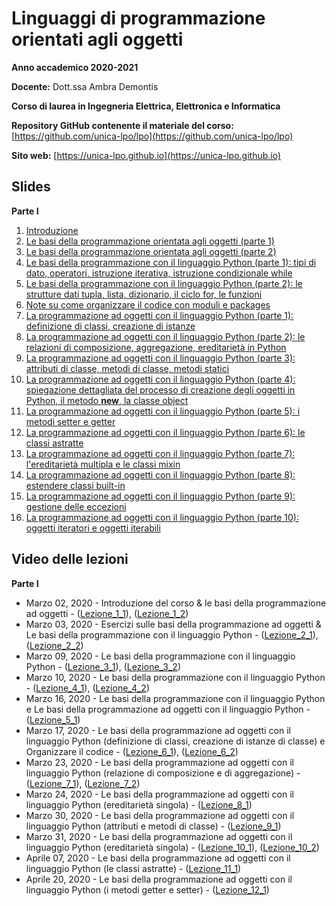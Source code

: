 # Linguaggi di programmazione orientati agli oggetti

**Anno accademico 2020-2021** 

**Docente:** Dott.ssa Ambra Demontis

**Corso di laurea in Ingegneria Elettrica, Elettronica e Informatica**

**Repository GitHub contenente il materiale del corso:** [https://github.com/unica-lpo/lpo](https://github.com/unica-lpo/lpo)

**Sito web:** [https://unica-lpo.github.io](https://unica-lpo.github.io)


## Slides
**Parte I**

1. [Introduzione](https://github.com/unica-lpo/lpo/blob/master/slides/LPO_0_intro_corso.pdf)
2. [Le basi della programmazione orientata agli oggetti (parte 1)](https://github.com/unica-lpo/lpo/blob/master/slides/LPO_1_basi_della_OOP.pdf)
3. [Le basi della programmazione orientata agli oggetti (parte 2)](https://github.com/unica-lpo/lpo/blob/master/slides/LPO_1_basi_della_OOP_parte_2.pdf)
4. [Le basi della programmazione con il linguaggio Python (parte 1): tipi di dato, operatori, istruzione iterativa, istruzione condizionale while](https://github.com/unica-lpo/lpo/blob/master/slides/LPO_2_basi_Python.pdf)
5. [Le basi della programmazione con il linguaggio Python (parte 2): le strutture dati tupla, lista, dizionario, il ciclo for, le funzioni](https://github.com/unica-lpo/lpo/blob/master/slides/LPO_2_basi_Python_parte_2.pdf)
6. [Note su come organizzare il codice con moduli e packages](https://github.com/unica-lpo/lpo/blob/master/slides/LPO_organizzare_il_codice.pdf)
7. [La programmazione ad oggetti con il linguaggio Python (parte 1): definizione di classi, creazione di istanze](https://github.com/unica-lpo/lpo/blob/master/slides/LPO_3_gli_oggetti_in_python_parte_1.pdf)
8. [La programmazione ad oggetti con il linguaggio Python (parte 2): le relazioni di composizione, aggregazione, ereditarietà in Python](https://github.com/unica-lpo/lpo/blob/master/slides/LPO_3_gli_oggetti_in_python_parte_2.pdf)
9. [La programmazione ad oggetti con il linguaggio Python (parte 3): attributi di classe, metodi di classe, metodi statici](https://github.com/unica-lpo/lpo/blob/master/slides/LPO_3_gli_oggetti_in_python_parte_3.pdf)
10. [La programmazione ad oggetti con il linguaggio Python (parte 4): spiegazione dettagliata del processo di creazione degli oggetti in Python, il metodo __new__, la classe object](https://github.com/unica-lpo/lpo/blob/master/slides/LPO_3_gli_oggetti_in_python_parte_4.pdf)
11. [La programmazione ad oggetti con il linguaggio Python (parte 5): i metodi setter e getter](https://github.com/unica-lpo/lpo/blob/master/slides/LPO_3_gli_oggetti_in_python_parte_5.pdf)
12. [La programmazione ad oggetti con il linguaggio Python (parte 6): le classi astratte](https://github.com/unica-lpo/lpo/blob/master/slides/LPO_3_gli_oggetti_in_python_parte_6.pdf)
13. [La programmazione ad oggetti con il linguaggio Python (parte 7): l'ereditarietà multipla e le classi mixin](https://github.com/unica-lpo/lpo/blob/master/slides/LPO_3_gli_oggetti_in_python_parte_7.pdf)
14. [La programmazione ad oggetti con il linguaggio Python (parte 8): estendere classi built-in](https://github.com/unica-lpo/lpo/blob/master/slides/LPO_3_gli_oggetti_in_python_parte_8.pdf)
15. [La programmazione ad oggetti con il linguaggio Python (parte 9): gestione delle eccezioni](https://github.com/unica-lpo/lpo/blob/master/slides/LPO_3_gli_oggetti_in_python_parte_9.pdf)
16. [La programmazione ad oggetti con il linguaggio Python (parte 10): oggetti iteratori e oggetti iterabili](https://github.com/unica-lpo/lpo/blob/master/slides/LPO_3_gli_oggetti_in_python_parte_10.pdf)


## Video delle lezioni
**Parte I**
- Marzo 02, 2020 - Introduzione del corso & le basi della programmazione ad oggetti - ([Lezione_1_1](https://web.microsoftstream.com/video/68a71e6a-b267-459b-8c8a-5c122e50492e)), ([Lezione_1_2](https://web.microsoftstream.com/video/90ee7023-cbfe-4acb-b892-136659ba2e85)) 
- Marzo 03, 2020 - Esercizi sulle basi della programmazione ad oggetti & Le basi della programmazione con il linguaggio Python - ([Lezione_2_1](https://web.microsoftstream.com/video/884336de-918f-4d2c-ae3d-e7286c6ce20f)), ([Lezione_2_2](https://web.microsoftstream.com/video/d7065748-4562-4978-bfc0-7ebc6217a519)) 
- Marzo 09, 2020 - Le basi della programmazione con il linguaggio Python - ([Lezione_3_1](https://web.microsoftstream.com/video/4742c0c0-21a3-4336-9226-511f01e9b8bb)), ([Lezione_3_2](https://web.microsoftstream.com/video/60aa91a5-020e-48d6-884f-ef078eb9f7d8)) 
- Marzo 10, 2020 - Le basi della programmazione con il linguaggio Python - ([Lezione_4_1](https://web.microsoftstream.com/video/a9eed519-ac54-42d4-92ac-3d57ce6c310c)), ([Lezione_4_2](https://web.microsoftstream.com/video/780b9f50-284e-4c1a-9f08-d37681f525c8)) 
- Marzo 16, 2020 - Le basi della programmazione con il linguaggio Python e Le basi della programmazione ad oggetti con il linguaggio Python - ([Lezione_5_1](https://web.microsoftstream.com/video/88479264-6f19-49a7-9457-6209d366d911))
- Marzo 17, 2020 - Le basi della programmazione ad oggetti con il linguaggio Python (definizione di classi, creazione di istanze di classe) e Organizzare il codice  - ([Lezione_6_1](https://web.microsoftstream.com/video/d54ee6de-9d48-4ab6-8a50-865b48118124)), ([Lezione_6_2](https://web.microsoftstream.com/video/d9426a28-6fe9-4ba4-981e-4e125c6070c5))
- Marzo 23, 2020 - Le basi della programmazione ad oggetti con il linguaggio Python (relazione di composizione e di aggregazione) - ([Lezione_7_1](https://web.microsoftstream.com/video/83d7a258-7394-4022-bf2d-bf1b6c22fcbe)), ([Lezione_7_2](https://web.microsoftstream.com/video/97f10798-2fe4-4b1a-9e2e-242f5d8d5575))
- Marzo 24, 2020 - Le basi della programmazione ad oggetti con il linguaggio Python (ereditarietà singola) - ([Lezione_8_1](https://web.microsoftstream.com/video/34b8d788-57fb-4e58-8773-f7af0be97e8b))
- Marzo 30, 2020 - Le basi della programmazione ad oggetti con il linguaggio Python (attributi e metodi di classe) - ([Lezione_9_1](https://web.microsoftstream.com/video/b64346b5-c82c-4118-80a3-5b1db2d28b27))
- Marzo 31, 2020 - Le basi della programmazione ad oggetti con il linguaggio Python (ereditarietà singola) - ([Lezione_10_1](https://web.microsoftstream.com/video/f63eb777-bc5c-4e8f-91e7-cfdf855880d1)), ([Lezione_10_2](https://web.microsoftstream.com/video/62b85f94-d9c3-4cc3-b3fe-72a4f06db3b3))
- Aprile 07, 2020 - Le basi della programmazione ad oggetti con il linguaggio Python (le classi astratte) - ([Lezione_11_1](https://web.microsoftstream.com/video/78448b4b-3d76-41c0-941b-4ded5f2da60d))
- Aprile 20, 2020 - Le basi della programmazione ad oggetti con il linguaggio Python (i metodi getter e setter) - ([Lezione_12_1](https://web.microsoftstream.com/video/7ecc3cfc-5fb6-403c-8714-06998b2e1f5f))


